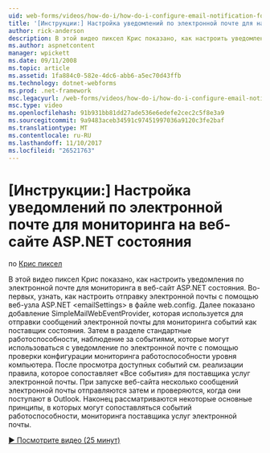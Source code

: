 ```yaml
---
uid: web-forms/videos/how-do-i/how-do-i-configure-email-notification-for-health-monitoring-on-an-aspnet-web-site
title: '[Инструкции:] Настройка уведомлений по электронной почте для наблюдения за работоспособностью веб-узла ASP.NET | Документы Microsoft'
author: rick-anderson
description: В этой видео пиксел Крис показано, как настроить уведомления по электронной почте для мониторинга в веб-сайт ASP.NET состояния. Во-первых в разделе Настройка отправки e...
ms.author: aspnetcontent
manager: wpickett
ms.date: 09/11/2008
ms.topic: article
ms.assetid: 1fa884c0-582e-4dc6-abb6-a5ec70d43ffb
ms.technology: dotnet-webforms
ms.prod: .net-framework
msc.legacyurl: /web-forms/videos/how-do-i/how-do-i-configure-email-notification-for-health-monitoring-on-an-aspnet-web-site
msc.type: video
ms.openlocfilehash: 91b931bb81dd27ade536e6edefe2cec2c5f8e3a9
ms.sourcegitcommit: 9a9483aceb34591c97451997036a9120c3fe2baf
ms.translationtype: MT
ms.contentlocale: ru-RU
ms.lasthandoff: 11/10/2017
ms.locfileid: "26521763"
---
```

<a name="how-do-i-configure-email-notification-for-health-monitoring-on-an-aspnet-web-site"></a>[Инструкции:] Настройка уведомлений по электронной почте для мониторинга на веб-сайте ASP.NET состояния
====================
по [Крис пиксел](https://twitter.com/chrispels)

В этой видео пиксел Крис показано, как настроить уведомления по электронной почте для мониторинга в веб-сайт ASP.NET состояния. Во-первых, узнать, как настроить отправку электронной почты с помощью веб-узла ASP.NET &lt;emailSettings&gt; в файле web.config. Далее показано добавление SimpleMailWebEventProvider, которая используется для отправки сообщений электронной почты для мониторинга событий как поставщик состояния. Затем в разделе стандартные работоспособности, наблюдение за событиями, которые могут использоваться с уведомление по электронной почте с помощью проверки конфигурации мониторинга работоспособности уровня компьютера. После просмотра доступных событий см. реализации правила, которое сопоставляет «Все события» для поставщика услуг электронной почты. При запуске веб-сайта несколько сообщений электронной почты отправляются затем и проверяются, когда они поступают в Outlook. Наконец рассматриваются некоторые основные принципы, в которых могут сопоставляться событий работоспособности, мониторинга поставщика услуг электронной почты.

[&#9654; Посмотрите видео (25 минут)](https://channel9.msdn.com/Blogs/ASP-NET-Site-Videos/how-do-i-configure-email-notification-for-health-monitoring-on-an-aspnet-web-site)
